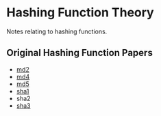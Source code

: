 
# Hashing Function Theory

Notes relating to hashing functions.

## Original Hashing Function Papers

- [md2](https://github.com/lancejpollard/security.js/blob/make/paper/md2/original.pdf)
- [md4](https://github.com/lancejpollard/security.js/blob/make/paper/md4/original.pdf)
- [md5](https://github.com/lancejpollard/security.js/blob/make/paper/md5/original.pdf)
- [sha1](https://github.com/lancejpollard/security.js/blob/make/paper/sha1/original.pdf)
- sha2
- [sha3](https://github.com/lancejpollard/security.js/blob/make/paper/sha3/original.pdf)
